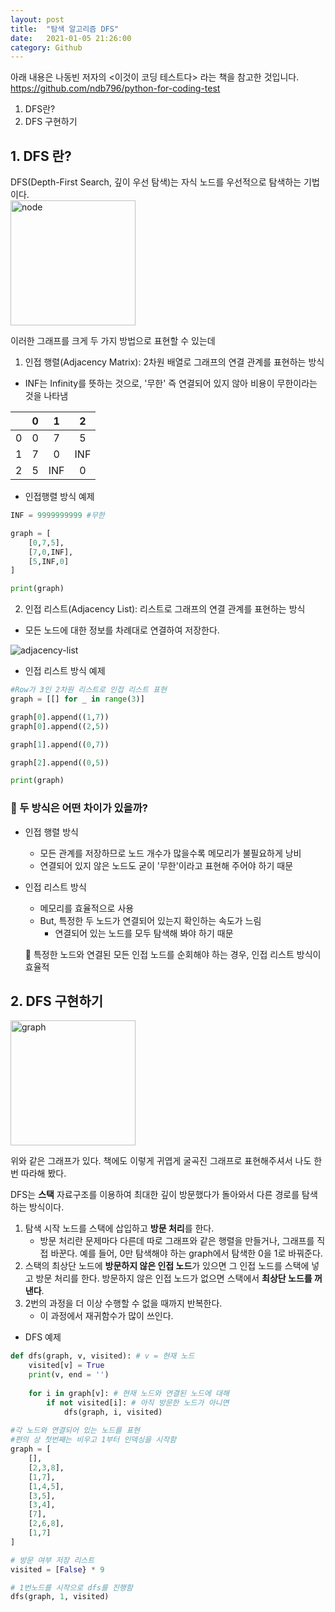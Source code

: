 ```yaml
---  
layout: post  
title:  "탐색 알고리즘 DFS"  
date:   2021-01-05 21:26:00  
category: Github
---  
```

 아래 내용은 나동빈 저자의 <이것이 코딩 테스트다> 라는 책을 참고한 것입니다. 
https://github.com/ndb796/python-for-coding-test
 
1. DFS란?
2. DFS 구현하기


## 1. DFS 란?
DFS(Depth-First Search, 깊이 우선 탐색)는 자식 노드를 우선적으로 탐색하는 기법이다. 
\
<img src="https://i.ibb.co/6DJ0zFW/node.png" alt="node" border="0" width = "200" class = "center">

이러한 그래프를 크게 두 가지 방법으로 표현할 수 있는데
1. 인접 행렬(Adjacency Matrix): 2차원 배열로 그래프의 연결 관계를 표현하는 방식
- INF는 Infinity를 뜻하는 것으로, '무한' 즉 연결되어 있지 않아 비용이 무한이라는 것을 나타냄

 |  	| 0 	| 1 	| 2 	|
|:-:	|:-: 	|:-:	|:-:	|
| 0 	| 0 	| 7 	| 5 	|
| 1 	| 7 	| 0 	| INF 	|
| 2 	| 5 	| INF 	| 0 	|


- 인접행렬 방식 예제

```python
INF = 9999999999 #무한

graph = [
	[0,7,5],
	[7,0,INF],
	[5,INF,0]
]

print(graph)
```

2. 인접 리스트(Adjacency List): 리스트로 그래프의 연결 관계를 표현하는 방식
- 모든 노드에 대한 정보를 차례대로 연결하여 저장한다.

<img src="https://i.ibb.co/55H399S/adjacency-list.png" alt="adjacency-list" border="0" class = "center">

- 인접 리스트 방식 예제

```python
#Row가 3인 2차원 리스트로 인접 리스트 표현
graph = [[] for _ in range(3)]

graph[0].append((1,7))
graph[0].append((2,5))

graph[1].append((0,7))

graph[2].append((0,5))

print(graph)
```

### 🎈 두 방식은 어떤 차이가 있을까?
- 인접 행렬 방식
	- 모든 관계를 저장하므로 노드 개수가 많을수록 메모리가 불필요하게 낭비
	- 연결되어 있지 않은 노드도 굳이 '무한'이라고 표현해 주어야 하기 때문
- 인접 리스트 방식
	- 메모리를 효율적으로 사용
	- But, 특정한 두 노드가 연결되어 있는지 확인하는 속도가 느림
		- 연결되어 있는 노드를 모두 탐색해 봐야 하기 때문

	📌 특정한 노드와 연결된 모든 인접 노드를 순회해야 하는 경우, 인접 리스트 방식이 효율적

## 2. DFS 구현하기
<img src="https://i.ibb.co/5LnXdNm/graph.png" alt="graph" border="0" width ="200" class = "center">

위와 같은 그래프가 있다. 책에도 이렇게 귀엽게 굴곡진 그래프로 표현해주셔서 나도 한 번 따라해 봤다. 

DFS는 **스택** 자료구조를 이용하여 최대한 깊이 방문했다가 돌아와서 다른 경로를 탐색하는 방식이다.

1. 탐색 시작 노드를 스택에 삽입하고 **방문 처리**를 한다.
	- 방문 처리란 문제마다 다른데 따로 그래프와 같은 행렬을 만들거나, 그래프를 직접 바꾼다. 예를 들어, 0만 탐색해야 하는 graph에서 탐색한 0을 1로 바꿔준다.
2. 스택의 최상단 노드에 **방문하지 않은 인접 노드**가 있으면 그 인접 노드를 스택에 넣고 방문 처리를 한다. 방문하지 않은 인접 노드가 없으면 스택에서 **최상단 노드를 꺼낸다**.
3. 2번의 과정을 더 이상 수행할 수 없을 때까지 반복한다.
	- 이 과정에서 재귀함수가 많이 쓰인다.

- DFS 예제

```python
def dfs(graph, v, visited): # v = 현재 노드
	visited[v] = True
	print(v, end = '')
	
	for i in graph[v]: # 현재 노드와 연결된 노드에 대해
		if not visited[i]: # 아직 방문한 노드가 아니면
			dfs(graph, i, visited)
		
#각 노드와 연결되어 있는 노드를 표현
#편의 상 첫번째는 비우고 1부터 인덱싱을 시작함
graph = [
	[],
	[2,3,8],
	[1,7],
	[1,4,5],
	[3,5],
	[3,4],
	[7],
	[2,6,8],
	[1,7]
]

# 방문 여부 저장 리스트
visited = [False} * 9

# 1번노드를 시작으로 dfs를 진행함
dfs(graph, 1, visited)
```

